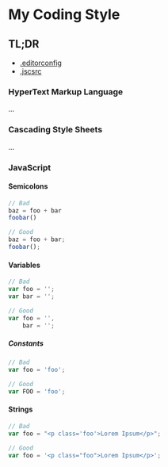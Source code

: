 # My Coding Style

## TL;DR

- [.editorconfig](http://editorconfig.org/)
- [.jscsrc](http://jscs.info/)

### HyperText Markup Language

...

### Cascading Style Sheets

...

### JavaScript

#### Semicolons

```js
// Bad
baz = foo + bar
foobar()

// Good
baz = foo + bar;
foobar();
```

#### Variables

```js
// Bad
var foo = '';
var bar = '';

// Good
var foo = '',
    bar = '';
```

##### Constants

```js
// Bad
var foo = 'foo';

// Good
var FOO = 'foo';
```

#### Strings

```js
// Bad
var foo = "<p class='foo'>Lorem Ipsum</p>";

// Good
var foo = '<p class="foo">Lorem Ipsum</p>';
```
